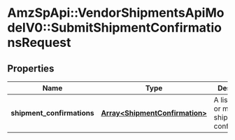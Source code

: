 # AmzSpApi::VendorShipmentsApiModelV0::SubmitShipmentConfirmationsRequest

## Properties
Name | Type | Description | Notes
------------ | ------------- | ------------- | -------------
**shipment_confirmations** | [**Array&lt;ShipmentConfirmation&gt;**](ShipmentConfirmation.md) | A list of one or more shipment confirmations. | [optional] 

